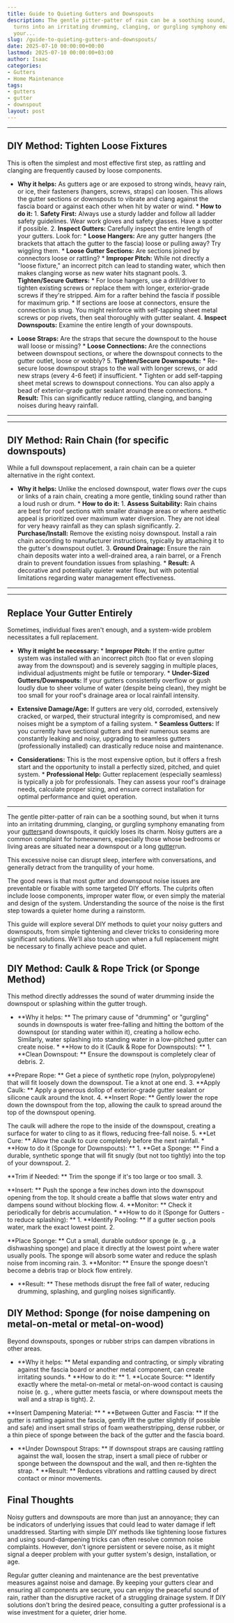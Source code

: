 ```yaml
---
title: Guide to Quieting Gutters and Downspouts
description: The gentle pitter-patter of rain can be a soothing sound, but when it
  turns into an irritating drumming, clanging, or gurgling symphony emanating from
  your...
slug: /guide-to-quieting-gutters-and-downspouts/
date: 2025-07-10 00:00:00+00:00
lastmod: 2025-07-10 00:00:00+03:00
author: Isaac
categories:
- Gutters
- Home Maintenance
tags:
- gutters
- gutter
- downspout
layout: post
---
```

---

## DIY Method: Tighten Loose Fixtures
This is often the simplest and most effective first step, as rattling and clanging are frequently caused by loose components.

* **Why it helps:** As gutters age or are exposed to strong winds, heavy rain, or ice, their fasteners (hangers, screws, straps) can loosen. This allows the gutter sections or downspouts to vibrate and clang against the fascia board or against each other when hit by water or wind. * **How to do it:** 1. **Safety First:** Always use a sturdy ladder and follow all ladder safety guidelines. Wear work gloves and safety glasses. Have a spotter if possible. 2.
**Inspect Gutters:** Carefully inspect the entire length of your gutters. Look for: * **Loose Hangers:** Are any gutter hangers (the brackets that attach the gutter to the fascia) loose or pulling away? Try wiggling them. * **Loose Gutter Sections:** Are sections joined by connectors loose or rattling? * **Improper Pitch:** While not directly a "loose fixture," an incorrect pitch can lead to standing water, which then makes clanging worse as new water hits stagnant pools. 3.
**Tighten/Secure Gutters:** * For loose hangers, use a drill/driver to tighten existing screws or replace them with longer, exterior-grade screws if they're stripped. Aim for a rafter behind the fascia if possible for maximum grip. * If sections are loose at connectors, ensure the connection is snug. You might reinforce with self-tapping sheet metal screws or pop rivets, then seal thoroughly with gutter sealant. 4. **Inspect Downspouts:** Examine the entire length of your downspouts.

* **Loose Straps:** Are the straps that secure the downspout to the house wall loose or missing? * **Loose Connections:** Are the connections between downspout sections, or where the downspout connects to the gutter outlet, loose or wobbly? 5. **Tighten/Secure Downspouts:** * Re-secure loose downspout straps to the wall with longer screws, or add new straps (every 4-6 feet) if insufficient. * Tighten or add self-tapping sheet metal screws to downspout connections.
You can also apply a bead of exterior-grade gutter sealant around these connections. * **Result:** This can significantly reduce rattling, clanging, and banging noises during heavy rainfall.
---
---

## DIY Method: Rain Chain (for specific downspouts)
While a full downspout replacement, a rain chain can be a quieter alternative in the right context.

* **Why it helps:** Unlike the enclosed downspout, water flows *over* the cups or links of a rain chain, creating a more gentle, tinkling sound rather than a loud rush or drum. * **How to do it:** 1. **Assess Suitability:** Rain chains are best for roof sections with smaller drainage areas or where aesthetic appeal is prioritized over maximum water diversion. They are not ideal for very heavy rainfall as they can splash significantly. 2.
**Purchase/Install:** Remove the existing noisy downspout. Install a rain chain according to manufacturer instructions, typically by attaching it to the gutter's downspout outlet. 3. **Ground Drainage:** Ensure the rain chain deposits water into a well-drained area, a rain barrel, or a French drain to prevent foundation issues from splashing. * **Result:** A decorative and potentially quieter water flow, but with potential limitations regarding water management effectiveness.
---
---

## Replace Your Gutter Entirely
Sometimes, individual fixes aren't enough, and a system-wide problem necessitates a full replacement.

* **Why it might be necessary:** * **Improper Pitch:** If the entire gutter system was installed with an incorrect pitch (too flat or even sloping away from the downspout) and is severely sagging in multiple places, individual adjustments might be futile or temporary. * **Under-Sized Gutters/Downspouts:** If your gutters consistently overflow or gush loudly due to sheer volume of water (despite being clean), they might be too small for your roof's drainage area or local rainfall intensity.

* **Extensive Damage/Age:** If gutters are very old, corroded, extensively cracked, or warped, their structural integrity is compromised, and new noises might be a symptom of a failing system. * **Seamless Gutters:** If you currently have sectional gutters and their numerous seams are constantly leaking and noisy, upgrading to seamless gutters (professionally installed) can drastically reduce noise and maintenance.

* **Considerations:** This is the most expensive option, but it offers a fresh start and the opportunity to install a perfectly sized, pitched, and quiet system. * **Professional Help:** Gutter replacement (especially seamless) is typically a job for professionals. They can assess your roof's drainage needs, calculate proper sizing, and ensure correct installation for optimal performance and quiet operation.
---

The gentle pitter-patter of rain can be a soothing sound, but when it turns into an irritating drumming, clanging, or gurgling symphony emanating from your [gutters](https://pestpolicy.com/all-american-gutters-reviews/)and downspouts, it quickly loses its charm. Noisy gutters are a common complaint for homeowners, especially those whose bedrooms or living areas are situated near a downspout or a long [gutter](https://pestpolicy.com/are-gutters-necessary/)run.

This excessive noise can disrupt sleep, interfere with conversations, and generally detract from the tranquility of your home.

The good news is that most gutter and downspout noise issues are preventable or fixable with some targeted DIY efforts. The culprits often include loose components, improper water flow, or even simply the material and design of the system. Understanding the source of the noise is the first step towards a quieter home during a rainstorm.

This guide will explore several DIY methods to quiet your noisy gutters and downspouts, from simple tightening and clever tricks to considering more significant solutions. We'll also touch upon when a full replacement might be necessary to finally achieve peace and quiet.

##  DIY Method: Caulk & Rope Trick (or Sponge Method)

This method directly addresses the sound of water drumming inside the downspout or splashing within the gutter trough.

* **Why it helps: ** The primary cause of "drumming" or "gurgling" sounds in downspouts is water free-falling and hitting the bottom of the downspout (or standing water within it), creating a hollow echo. Similarly, water splashing into standing water in a low-pitched gutter can create noise. * **How to do it (Caulk & Rope for Downspouts): ** 1. **Clean Downspout: ** Ensure the downspout is completely clear of debris. 2.

**Prepare Rope: ** Get a piece of synthetic rope (nylon, polypropylene) that will fit loosely down the downspout. Tie a knot at one end. 3. **Apply Caulk: ** Apply a generous dollop of exterior-grade gutter sealant or silicone caulk around the knot. 4. **Insert Rope: ** Gently lower the rope down the downspout from the top, allowing the caulk to spread around the top of the downspout opening.

The caulk will adhere the rope to the inside of the downspout, creating a surface for water to cling to as it flows, reducing free-fall noise. 5. **Let Cure: ** Allow the caulk to cure completely before the next rainfall. * **How to do it (Sponge for Downspouts): ** 1. **Get a Sponge: ** Find a durable, synthetic sponge that will fit snugly (but not too tightly) into the top of your downspout. 2.

**Trim if Needed: ** Trim the sponge if it's too large or too small. 3.

**Insert: ** Push the sponge a few inches down into the downspout opening from the top. It should create a baffle that slows water entry and dampens sound without blocking flow. 4. **Monitor: ** Check it periodically for debris accumulation. * **How to do it (Sponge for Gutters - to reduce splashing): ** 1. **Identify Pooling: ** If a gutter section pools water, mark the exact lowest point. 2.

**Place Sponge: ** Cut a small, durable outdoor sponge (e. g. , a dishwashing sponge) and place it directly at the lowest point where water usually pools. The sponge will absorb some water and reduce the splash noise from incoming rain. 3. **Monitor: ** Ensure the sponge doesn't become a debris trap or block flow entirely.

* **Result: ** These methods disrupt the free fall of water, reducing drumming, splashing, and gurgling noises significantly.

##  DIY Method: Sponge (for noise dampening on metal-on-metal or metal-on-wood)

Beyond downspouts, sponges or rubber strips can dampen vibrations in other areas.

* **Why it helps: ** Metal expanding and contracting, or simply vibrating against the fascia board or another metal component, can create irritating sounds. * **How to do it: ** 1. **Locate Source: ** Identify exactly where the metal-on-metal or metal-on-wood contact is causing noise (e. g. , where gutter meets fascia, or where downspout meets the wall and a strap is tight). 2.

**Insert Dampening Material: ** * **Between Gutter and Fascia: ** If the gutter is rattling against the fascia, gently lift the gutter slightly (if possible and safe) and insert small strips of foam weatherstripping, dense rubber, or a thin piece of sponge between the back of the gutter and the fascia board.

* **Under Downspout Straps: ** If downspout straps are causing rattling against the wall, loosen the strap, insert a small piece of rubber or sponge between the downspout and the wall, and then re-tighten the strap. * **Result: ** Reduces vibrations and rattling caused by direct contact or minor movements.

##  Final Thoughts

Noisy gutters and downspouts are more than just an annoyance; they can be indicators of underlying issues that could lead to water damage if left unaddressed. Starting with simple DIY methods like tightening loose fixtures and using sound-dampening tricks can often resolve common noise complaints. However, don't ignore persistent or severe noise, as it might signal a deeper problem with your gutter system's design, installation, or age.

Regular gutter cleaning and maintenance are the best preventative measures against noise and damage. By keeping your gutters clear and ensuring all components are secure, you can enjoy the peaceful sound of rain, rather than the disruptive racket of a struggling drainage system. If DIY solutions don't bring the desired peace, consulting a gutter professional is a wise investment for a quieter, drier home.